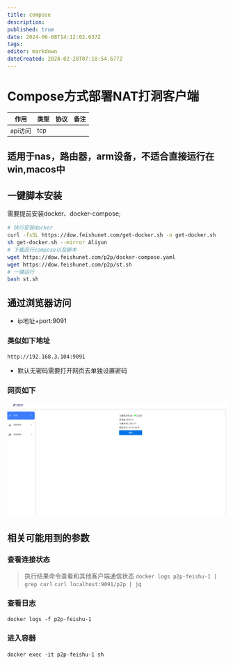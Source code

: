 ```yaml
---
title: compose
description: 
published: true
date: 2024-06-08T14:12:02.637Z
tags: 
editor: markdown
dateCreated: 2024-02-28T07:18:54.677Z
---
```




# Compose方式部署NAT打洞客户端

| 作用       | 类型 | 协议        | 备注                               |
| ---------- | ---- | ----------- | ---------------------------------- |
| api访问    | tcp  |        |                        |

## 适用于nas，路由器，arm设备，不适合直接运行在win,macos中
## 一键脚本安装
需要提前安装docker、docker-compose;
```bash
# 执行安装docker
curl -fsSL https://dow.feishunet.com/get-docker.sh -o get-docker.sh
sh get-docker.sh --mirror Aliyun
# 下载运行compose以及脚本
wget https://dow.feishunet.com/p2p/docker-compose.yaml
wget https://dow.feishunet.com/p2p/st.sh
# 一键运行
bash st.sh
```

## 通过浏览器访问
* ip地址+port:9091  

### 类似如下地址
`http://192.168.3.104:9091`
* 默认无密码需要打开网页去单独设置密码
### 网页如下
![](images/2024-03-10-21-27-16.png)

## 相关可能用到的参数
### 查看连接状态
> 执行结果命令查看和其他客户端通信状态
`docker logs p2p-feishu-1 | grep curl`
`curl localhost:9091/p2p | jq`
### 查看日志
`docker logs -f p2p-feishu-1`
### 进入容器
`docker exec -it p2p-feishu-1 sh`